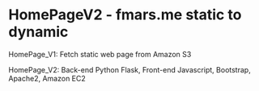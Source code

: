 # HomePageV2 - fmars.me static to dynamic
HomePage_V1: Fetch static web page from Amazon S3

HomePage_V2: Back-end Python Flask, Front-end Javascript, Bootstrap, Apache2, Amazon EC2

